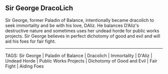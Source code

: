 ## Sir George DracoLich

Sir George, former Paladin of Balance, intentionally became dracolich to seek immortality and be with his love, DAliz. He balances D’Aliz's destructive nature and sometimes uses her undead horde for public works projects. Sir George believes in perfect dichotomy of good and evil and will aid his foes for fair fight.

---
TAGS: Sir George | Paladin of Balance | Dracolich | Immortality | D'Aliz | Undead Horde | Public Works Projects | Dichotomy of Good and Evil | Fair Fight | Aiding Foes

